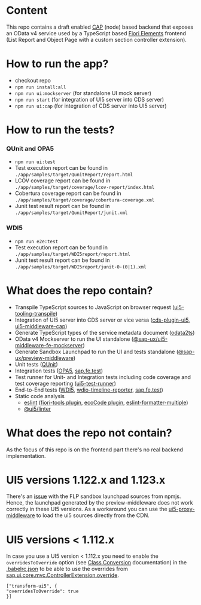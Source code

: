 # Content

This repo contains a draft enabled [CAP](https://cap.cloud.sap/docs/) (node) based backend that exposes an
OData v4 service used by a TypeScript based [Fiori Elements](https://experience.sap.com/fiori-design-web/smart-templates/)
frontend (List Report and Object Page with a custom section controller extension).

# How to run the app?

- checkout repo
- `npm run install:all`
- `npm run ui:mockserver` (for standalone UI mock server)
- `npm run start` (for integration of UI5 server into CDS server)
- `npm run ui:cap` (for integration of CDS server into UI5 server)

# How to run the tests?

### QUnit and OPA5

- `npm run ui:test`
- Test execution report can be found in `./app/samples/target/QunitReport/report.html`
- LCOV coverage report can be found in `./app/samples/target/coverage/lcov-report/index.html`
- Cobertura coverage report can be found in `./app/samples/target/coverage/cobertura-coverage.xml`
- Junit test result report can be found in `./app/samples/target/QunitReport/junit.xml`

### WDI5

- `npm run e2e:test`
- Test execution report can be found in `./app/samples/target/WDI5report/report.html`
- Junit test result report can be found in `./app/samples/target/WDI5report/junit-0-(0|1).xml`

# What does the repo contain?

- Transpile TypeScript sources to JavaScript on browser request ([ui5-tooling-transpile](https://www.npmjs.com/package/ui5-tooling-transpile))
- Integration of UI5 server into CDS server or vice versa ([cds-plugin-ui5](https://www.npmjs.com/package/cds-plugin-ui5), [ui5-middleware-cap](https://www.npmjs.com/package/ui5-middleware-cap))
- Generate TypeScript types of the service metadata document ([odata2ts](https://www.npmjs.com/package/@odata2ts/odata2ts))
- OData v4 Mockserver to run the UI standalone ([@sap-ux/ui5-middleware-fe-mockserver](https://www.npmjs.com/package/@sap-ux/ui5-middleware-fe-mockserver))
- Generate Sandbox Launchpad to run the UI and tests standalone ([@sap-ux/preview-middleware](https://www.npmjs.com/package/@sap-ux/preview-middleware))
- Unit tests ([QUnit](https://qunitjs.com/))
- Integration tests ([OPA5](https://sapui5.hana.ondemand.com/#/api/sap.ui.test.Opa5), [sap.fe.test](https://sapui5.hana.ondemand.com/sdk/#/api/sap.fe.test))
- Test runner for Unit- and Integration tests including code coverage and test coverage reporting ([ui5-test-runner](https://www.npmjs.com/package/ui5-test-runner))
- End-to-End tests ([WDI5](https://github.com/ui5-community/wdi5), [wdio-timeline-reporter](https://www.npmjs.com/package/wdio-timeline-reporter), [sap.fe.test](https://sapui5.hana.ondemand.com/sdk/#/api/sap.fe.test))
- Static code analysis
  - [eslint](https://www.npmjs.com/package/eslint) ([fiori-tools plugin](https://www.npmjs.com/package/@sap-ux/eslint-plugin-fiori-tools), [ecoCode plugin](https://github.com/green-code-initiative/ecoCode-javascript/tree/main/eslint-plugin), [eslint-formatter-multiple](https://www.npmjs.com/package/eslint-formatter-multiple))
  - [@ui5/linter](https://www.npmjs.com/package/@ui5/linter)

# What does the repo not contain?

As the focus of this repo is on the frontend part there's no real backend implementation.

# UI5 versions 1.122.x and 1.123.x

There's an [issue](https://github.com/SAP/open-ux-tools/issues/1841) with the FLP sandbox launchpad sources from npmjs.
Hence, the launchpad generated by the preview-middleware does not work correctly in these UI5 versions.
As a workaround you can use the [ui5-proxy-middleware](https://www.npmjs.com/package/@sap-ux/ui5-proxy-middleware) to load the ui5 sources directly from the CDN.

# UI5 versions < 1.112.x

In case you use a UI5 version < 1.112.x you need to enable the `overridesToOverride` option (see
[Class Conversion](https://github.com/ui5-community/babel-plugin-transform-modules-ui5#class-conversion) documentation)
in the [.babelrc.json](./app/samples/.babelrc.json) to be able to use the overrides from
[sap.ui.core.mvc.ControllerExtension.override](https://sapui5.hana.ondemand.com/sdk/#/api/sap.ui.core.mvc.ControllerExtension). 

```
["transform-ui5", {
"overridesToOverride": true
}]
```
